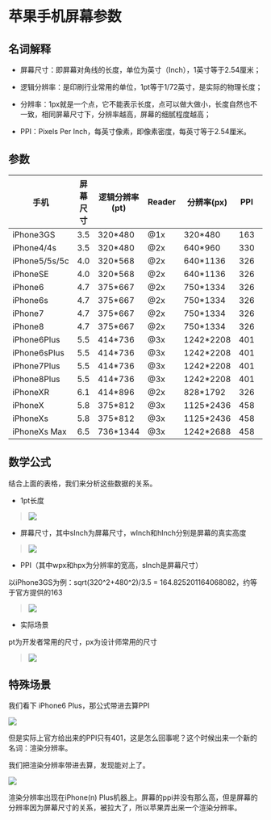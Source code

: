 # 苹果手机屏幕参数

## 名词解释

* 屏幕尺寸：即屏幕对角线的长度，单位为英寸（Inch），1英寸等于2.54厘米；

* 逻辑分辨率：是印刷行业常用的单位，1pt等于1/72英寸，是实际的物理长度；

* 分辨率：1px就是一个点，它不能表示长度，点可以做大做小，长度自然也不一致，相同屏幕尺寸下，分辨率越高，屏幕的细腻程度越高；

* PPI：Pixels Per Inch，每英寸像素，即像素密度，每英寸等于2.54厘米。


## 参数


|    手机        |  屏幕尺寸 | 逻辑分辨率(pt)  | Reader |  分辨率(px)  |  PPI  | 渲染分辨率    |
|---------------|----------|---------------|--------|-------------|-------|-------------|
| iPhone3GS     |   3.5    |    320*480    |   @1x  |   320*480   |  163  |             | 
| iPhone4/4s    |   3.5    |    320*480    |   @2x  |   640*960   |  330  |             | 
| iPhone5/5s/5c |   4.0    |    320*568    |   @2x  |   640*1136  |  326  |             | 
| iPhoneSE      |   4.0    |    320*568    |   @2x  |   640*1136  |  326  |             | 
| iPhone6       |   4.7    |    375*667    |   @2x  |   750*1334  |  326  |             | 
| iPhone6s      |   4.7    |    375*667    |   @2x  |   750*1334  |  326  |             | 
| iPhone7       |   4.7    |    375*667    |   @2x  |   750*1334  |  326  |             | 
| iPhone8       |   4.7    |    375*667    |   @2x  |   750*1334  |  326  |             | 
| iPhone6Plus   |   5.5    |    414*736    |   @3x  |   1242*2208 |  401  |  1080*1920  | 
| iPhone6sPlus  |   5.5    |    414*736    |   @3x  |   1242*2208 |  401  |  1080*1920  | 
| iPhone7Plus   |   5.5    |    414*736    |   @3x  |   1242*2208 |  401  |  1080*1920  | 
| iPhone8Plus   |   5.5    |    414*736    |   @3x  |   1242*2208 |  401  |  1080*1920  | 
| iPhoneXR      |   6.1    |    414*896    |   @2x  |   828*1792  |  326  |             | 
| iPhoneX       |   5.8    |    375*812    |   @3x  |   1125*2436 |  458  |             | 
| iPhoneXs      |   5.8    |    375*812    |   @3x  |   1125*2436 |  458  |             | 
| iPhoneXs Max  |   6.5    |    736*1344   |   @3x  |   1242*2688 |  458  |             | 


## 数学公式

结合上面的表格，我们来分析这些数据的关系。

* 1pt长度
> ![](https://latex.codecogs.com/gif.image?\dpi{110}1pt&space;=&space;(1\div72)Inch)

* 屏幕尺寸，其中sInch为屏幕尺寸，wInch和hInch分别是屏幕的真实高度
> ![](https://latex.codecogs.com/gif.image?\dpi{110}sInch=\sqrt{wInch^{2}&plus;hInch^{2}})

* PPI（其中wpx和hpx为分辨率的宽高，sInch是屏幕尺寸）

以iPhone3GS为例：sqrt(320^2+480^2)/3.5 = 164.825201164068082，约等于官方提供的163
> ![](https://latex.codecogs.com/gif.image?\dpi{110}ppi=\sqrt{wpx^2&plus;hpx^2}\div{sInch})

* 实际场景

pt为开发者常用的尺寸，px为设计师常用的尺寸
> ![](https://latex.codecogs.com/svg.image?px=pt*Reader)



## 特殊场景

我们看下 iPhone6 Plus，那公式带进去算PPI

![](https://latex.codecogs.com/svg.image?ppi=\sqrt{1242^2&plus;2208^2}\div{5.5}\approx{460.607862835389648})

但是实际上官方给出来的PPI只有401，这是怎么回事呢？这个时候出来一个新的名词：渲染分辨率。

我们把渲染分辨率带进去算，发现能对上了。

![](https://latex.codecogs.com/svg.image?ppi=\sqrt{1080^2&plus;1920^2}\div{5.5}\approx{400.528576378599694})

渲染分辨率出现在iPhone(n) Plus机器上。屏幕的ppi并没有那么高，但是屏幕的分辨率因为屏幕尺寸的关系，被拉大了，所以苹果弄出来一个渲染分辨率。
